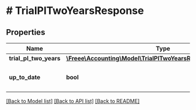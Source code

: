 # # TrialPlTwoYearsResponse

## Properties

Name | Type | Description | Notes
------------ | ------------- | ------------- | -------------
**trial_pl_two_years** | [**\Freee\Accounting\Model\TrialPlTwoYearsResponseTrialPlTwoYears**](TrialPlTwoYearsResponseTrialPlTwoYears.md) |  |
**up_to_date** | **bool** | 集計結果が最新かどうか |

[[Back to Model list]](../../README.md#models) [[Back to API list]](../../README.md#endpoints) [[Back to README]](../../README.md)
